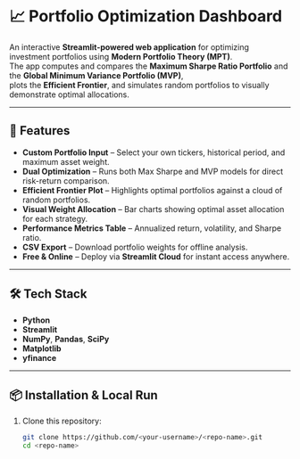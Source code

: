 # 📈 Portfolio Optimization Dashboard

An interactive **Streamlit-powered web application** for optimizing investment portfolios using **Modern Portfolio Theory (MPT)**.  
The app computes and compares the **Maximum Sharpe Ratio Portfolio** and the **Global Minimum Variance Portfolio (MVP)**,  
plots the **Efficient Frontier**, and simulates random portfolios to visually demonstrate optimal allocations.

---

## 🚀 Features
- **Custom Portfolio Input** – Select your own tickers, historical period, and maximum asset weight.
- **Dual Optimization** – Runs both Max Sharpe and MVP models for direct risk-return comparison.
- **Efficient Frontier Plot** – Highlights optimal portfolios against a cloud of random portfolios.
- **Visual Weight Allocation** – Bar charts showing optimal asset allocation for each strategy.
- **Performance Metrics Table** – Annualized return, volatility, and Sharpe ratio.
- **CSV Export** – Download portfolio weights for offline analysis.
- **Free & Online** – Deploy via **Streamlit Cloud** for instant access anywhere.

---

## 🛠 Tech Stack
- **Python**
- **Streamlit**
- **NumPy**, **Pandas**, **SciPy**
- **Matplotlib**
- **yfinance**

---

## 📦 Installation & Local Run
1. Clone this repository:
   ```bash
   git clone https://github.com/<your-username>/<repo-name>.git
   cd <repo-name>
